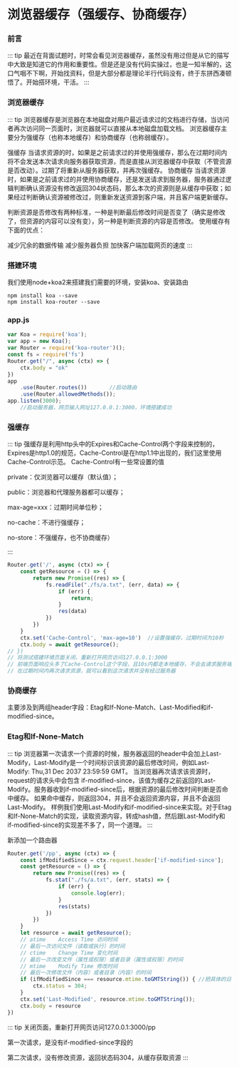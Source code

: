 # 浏览器缓存（强缓存、协商缓存）

### 前言
::: tip 
最近在背面试题时，时常会看见浏览器缓存，虽然没有用过但是从它的描写中大致是知道它的作用和重要性。但是还是没有代码实操过，也是一知半解的，这口气咽不下啊，开始找资料，但是大部分都是理论半行代码没有，终于东拼西凑顿悟了。开始搭环境，干活。
:::

### 浏览器缓存
::: tip
浏览器缓存是浏览器在本地磁盘对用户最近请求过的文档进行存储，当访问者再次访问同一页面时，浏览器就可以直接从本地磁盘加载文档。
浏览器缓存主要分为强缓存（也称本地缓存）和协商缓存（也称弱缓存）。

强缓存
当请求资源的时，如果是之前请求过的并使用强缓存，那么在过期时间内将不会发送本次请求向服务器获取资源，而是直接从浏览器缓存中获取（不管资源是否改动）。过期了将重新从服务器获取，并再次强缓存。
协商缓存
当请求资源时，如果是之前请求过的并使用协商缓存，还是发送请求到服务器，服务器通过逻辑判断确认资源没有修改返回304状态码，那么本次的资源则是从缓存中获取；如果经过判断确认资源被修改过，则重新发送资源到客户端，并且客户端更新缓存。

判断资源是否修改有两种标准，一种是判断最后修改时间是否变了（确实是修改了，但资源的内容可以没有变），另一种是判断资源的内容是否修改。
使用缓存有下面的优点：

减少冗余的数据传输
减少服务器负担
加快客户端加载网页的速度
:::

### 搭建环境

我们使用node+koa2来搭建我们需要的环境，安装koa、安装路由
``` npm
npm install koa --save
npm install koa-router --save
```

### app.js

```ts
var Koa = require('koa');
var app = new Koa();
var Router = require('koa-router')();
const fs = require('fs')
Router.get("/", async (ctx) => {
    ctx.body = "ok"
})
app
    .use(Router.routes())   	//启动路由
    .use(Router.allowedMethods());
app.listen(3000);
    //启动服务器，网页输入网址127.0.0.1:3000，环境搭建成功
```
### 强缓存

::: tip 
强缓存是利用http头中的Expires和Cache-Control两个字段来控制的，Expires是http1.0的规范，Cache-Control是在http1.1中出现的，我们这里使用Cache-Control示范。
Cache-Control有一些常设置的值

private：仅浏览器可以缓存（默认值）；

public：浏览器和代理服务器都可以缓存；

max-age=xxx：过期时间单位秒；

no-cache：不进行强缓存；

no-store：不强缓存，也不协商缓存）


:::


```ts
Router.get('/', async (ctx) => {
    const getResource = () => {
        return new Promise((res) => {
            fs.readFile("./fs/a.txt", (err, data) => {
                if (err) {
                    return;
                }
                res(data)
            })
        })
    }
    ctx.set('Cache-Control', 'max-age=10')  //设置强缓存，过期时间为10秒
    ctx.body = await getResource(); 
// })
// 将测试搭建环境页面关闭，重新打开网页访问127.0.0.1:3000
// 前端页面响应头多了Cache-Control这个字段，且10s内都走本地缓存，不会去请求服务端
// 在过期时间内再次请求资源，就可以看到这次请求并没有经过服务器
```
### 协商缓存

主要涉及到两组header字段：Etag和If-None-Match、Last-Modified和if-modified-since。


### Etag和If-None-Match

::: tip
浏览器第一次请求一个资源的时候，服务器返回的header中会加上Last-Modify，Last-Modify是一个时间标识该资源的最后修改时间，例如Last-Modify: Thu,31 Dec 2037 23:59:59 GMT。
当浏览器再次请求该资源时，request的请求头中会包含 if-modified-since，该值为缓存之前返回的Last-Modify。服务器收到if-modified-since后，根据资源的最后修改时间判断是否命中缓存。
如果命中缓存，则返回304，并且不会返回资源内容，并且不会返回Last-Modify。
样例我们使用Last-Modify和if-modified-since来实现。对于Etag和If-None-Match的实现，读取资源内容，转成hash值，然后跟Last-Modify和if-modified-since的实现差不多了，同一个道理。
:::

新添加一个路由器
```ts
Router.get('/pp', async (ctx) => {
    const ifModifiedSince = ctx.request.header['if-modified-since'];
    const getResource = () => {
        return new Promise((res) => {
            fs.stat("./fs/a.txt", (err, stats) => {
                if (err) {
                    console.log(err);
                }
                res(stats)
            })
        })
    }
    let resource = await getResource();
    // atime	Access Time	访问时间	
    // 最后一次访问文件（读取或执行）的时间
    // ctime	Change Time	变化时间	
    // 最后一次改变文件（属性或权限）或者目录（属性或权限）的时间
    // mtime	Modify Time	修改时间	
    // 最后一次修改文件（内容）或者目录（内容）的时间
    if (ifModifiedSince === resource.mtime.toGMTString()) { //把具体的日期转换为（根据 GMT）字符串
        ctx.status = 304;
    }
    ctx.set('Last-Modified', resource.mtime.toGMTString());
    ctx.body = resource
})
```
::: tip
关闭页面，重新打开网页访问127.0.0.1:3000/pp

第一次请求，是没有if-modified-since字段的

第二次请求，没有修改资源，返回状态码304，从缓存获取资源
:::
